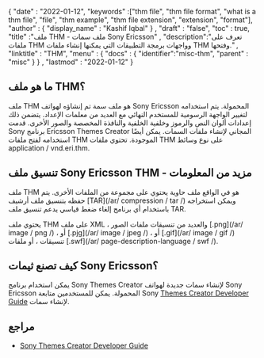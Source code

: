{
  "date" : "2022-01-12",
  "keywords" :["thm file", "thm file format", "what is a thm file", "file", "thm example", "thm file extension", "extension", "format"],
  "author" : {
    "display_name" : "Kashif Iqbal"
} ,
  "draft" : "false",
  "toc" : true,
  "title" :"ملف THM - ملف سمات Sony Ericsson" ,
  "description":"تعرف على ملفات THM وواجهات برمجة التطبيقات التي يمكنها إنشاء ملفات THM وفتحها." ,
  "linktitle" : "THM",
  "menu" : {
    "docs" : {
      "identifier":"misc-thm",
      "parent" : "misc"
}
} ,
  "lastmod" : "2022-01-12"
}

## ما هو ملف THM؟

ملف THM هو ملف سمة تم إنشاؤه لهواتف Sony Ericsson المحمولة. يتم استخدامه لتغيير الواجهة الرسومية للمستخدم النهائي مع العديد من معلمات الإعداد. يتضمن ذلك إعدادات ألوان النص والرموز وخلفية الخلفية والنافذة المخصصة والصور الأخرى. قدمت Sony برنامج Ericsson Themes Creator المجاني لإنشاء ملفات السمات. يمكن أيضًا استخدامه لفتح ملفات THM الموجودة. تحتوي ملفات THM على نوع وسائط application / vnd.eri.thm.

## تنسيق ملف Sony Ericsson THM - مزيد من المعلومات

ملف THM هو في الواقع ملف حاوية يحتوي على مجموعة من الملفات الأخرى. يتم حفظه بتنسيق ملف أرشيف [TAR](/ar/ compression / tar /) ويمكن استخراجه باستخدام أي برنامج إلغاء ضغط قياسي يدعم تنسيق ملف TAR.

يحتوي ملف THM على ملف XML ، والعديد من تنسيقات ملفات الصور [.png](/ar/ image / png /) ، أو [.pjg](/ar/ image / jpeg /) ، أو [.gif](/ar/ image / gif /) تنسيقات ، أو ملفات [.swf](/ar/ page-description-language / swf /).

## كيف تصنع ثيمات Sony Ericsson؟

يمكن استخدام برنامج Sony Themes Creator لإنشاء سمات جديدة لهواتف Sony Ericsson المحمولة. يمكن للمستخدمين متابعة Sony [Themes Creator Developer Guide](https://developer.sony.com/develop/theme-creator/get-started) لإنشاء سمات.

## مراجع

* [Sony Themes Creator Developer Guide](https://developer.sony.com/develop/theme-creator/get-started)

